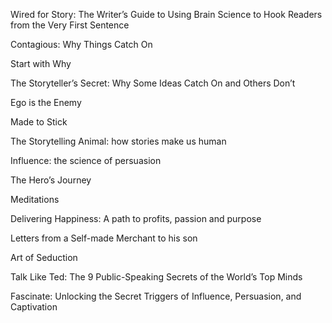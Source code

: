  Wired for Story: The Writer’s Guide to Using Brain Science to Hook Readers from the Very First Sentence
 
 Contagious: Why Things Catch On
 
 Start with Why
 
 The Storyteller’s Secret: Why Some Ideas Catch On and Others Don’t
 
 Ego is the Enemy
 
 Made to Stick
 
 The Storytelling Animal: how stories make us human
 
 Influence: the science of persuasion
 
 The Hero’s Journey
 
 Meditations
 
 Delivering Happiness: A path to profits, passion and purpose
 
 Letters from a Self-made Merchant to his son
 
 Art of Seduction
 
 Talk Like Ted: The 9 Public-Speaking Secrets of the World’s Top Minds
 
 Fascinate: Unlocking the Secret Triggers of Influence, Persuasion, and Captivation